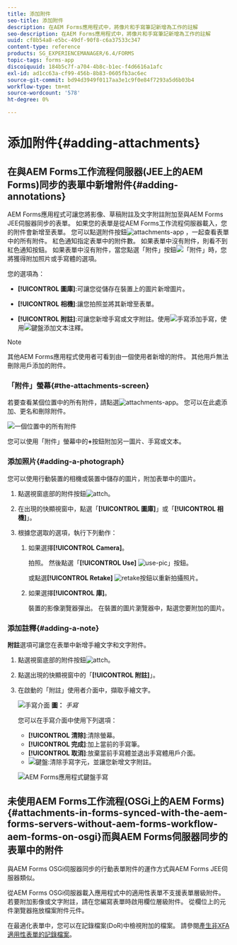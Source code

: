 ```yaml
---
title: 添加附件
seo-title: 添加附件
description: 在AEM Forms應用程式中，將像片和手寫筆記新增為工作的註解
seo-description: 在AEM Forms應用程式中，將像片和手寫筆記新增為工作的註解
uuid: cf8b54a8-e5bc-49df-90f8-c6a37533c347
content-type: reference
products: SG_EXPERIENCEMANAGER/6.4/FORMS
topic-tags: forms-app
discoiquuid: 184b5c7f-a704-4b8c-b1ec-f4d6616a1afc
exl-id: ad1cc63a-cf99-456b-8b83-0605fb3ac6ec
source-git-commit: bd94d3949f0117aa3e1c9f0e84f7293a5d6b03b4
workflow-type: tm+mt
source-wordcount: '578'
ht-degree: 0%

---
```


# 添加附件{#adding-attachments}

## 在與AEM Forms工作流程伺服器(JEE上的AEM Forms)同步的表單中新增附件{#adding-annotations}

AEM Forms應用程式可讓您將影像、草稿附註及文字附註附加至與AEM Forms JEE伺服器同步的表單。 如果您的表單是從AEM Forms工作流程伺服器載入，您的附件會新增至表單。 您可以點選附件按鈕![attachments-app](assets/attachments-app.png) ，一起查看表單中的所有附件。 紅色通知指定表單中的附件數。 如果表單中沒有附件，則看不到紅色通知按鈕。 如果表單中沒有附件，當您點選「附件」按鈕![「附件」](assets/attch.png)時，您將獲得附加照片或手寫體的選項。

您的選項為：

* **[!UICONTROL 圖庫]**:可讓您從儲存在裝置上的圖片新增圖片。

* **[!UICONTROL 相機]**:讓您拍照並將其新增至表單。

* **[!UICONTROL 附註]**:可讓您新增手寫或文字附註。使用![手寫](assets/scribble.png)添加手寫，使用![鍵盤](assets/keyboard.png)添加文本注釋。

>[!NOTE]
>
>其他AEM Forms應用程式使用者可看到由一個使用者新增的附件。 其他用戶無法刪除用戶添加的附件。


### 「附件」螢幕{#the-attachments-screen}

若要查看某個位置中的所有附件，請點選![attachments-app](assets/attachments-app.png)。 您可以在此處添加、更名和刪除附件。

![一個位置中的所有附件](assets/attachments-screen.png)

您可以使用「附件」螢幕中的&#x200B;**+**&#x200B;按鈕附加另一圖片、手寫或文本。

### 添加照片{#adding-a-photograph}

您可以使用行動裝置的相機或裝置中儲存的圖片，附加表單中的圖片。

1. 點選視窗底部的附件按鈕![attch](assets/attch.png)。
1. 在出現的快顯視窗中，點選「**[!UICONTROL 圖庫]**」或「**[!UICONTROL 相機]**」。
1. 根據您選取的選項，執行下列動作：

   1. 如果選擇&#x200B;**[!UICONTROL Camera]**。

      拍照。 然後點選「**[!UICONTROL Use]** ![use-pic](assets/use-pic.png)」按鈕。

      或點選&#x200B;**[!UICONTROL Retake]** ![retake](assets/retake.png)按鈕以重新拍攝照片。

   1. 如果選擇&#x200B;**[!UICONTROL 庫]**。

      裝置的影像瀏覽器彈出。 在裝置的圖片瀏覽器中，點選您要附加的圖片。

### 添加註釋{#adding-a-note}

**附註**&#x200B;選項可讓您在表單中新增手繪文字和文字附件。

1. 點選視窗底部的附件按鈕![attch](assets/attch.png)。
1. 點選出現的快顯視窗中的「**[!UICONTROL 附註]**」。
1. 在啟動的「附註」使用者介面中，擷取手繪文字。

   ![手寫介面](assets/scribble-ui.png)
   **圖：** *手寫*

   您可以在手寫介面中使用下列選項：

   * **[!UICONTROL 清除]**:清除螢幕。
   * **[!UICONTROL 完成]**:加上當前的手寫筆。
   * **[!UICONTROL 取消]**:放棄當前手寫體並退出手寫體用戶介面。
   * ![鍵盤](assets/keyboard.png):清除手寫字元，並讓您新增文字附註。

   ![AEM Forms應用程式鍵盤手寫](assets/keyboard-inapp.png)

## 未使用AEM Forms工作流程(OSGi上的AEM Forms){#attachments-in-forms-synced-with-the-aem-forms-servers-without-aem-forms-workflow-aem-forms-on-osgi}而與AEM Forms伺服器同步的表單中的附件

與AEM Forms OSGi伺服器同步的行動表單附件的運作方式與AEM Forms JEE伺服器類似。

從AEM Forms OSGi伺服器載入應用程式中的適用性表單不支援表單層級附件。 若要附加影像或文字附註，請在您編寫表單時啟用欄位層級附件。 從欄位上的元件瀏覽器拖放檔案附件元件。

在最適化表單中，您可以在記錄檔案(DoR)中檢視附加的檔案。 請參閱[產生非XFA適用性表單的記錄檔案](/help/forms/using/generate-document-of-record-for-non-xfa-based-adaptive-forms.md)。
